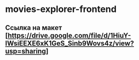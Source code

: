 # movies-explorer-frontend

## Ссылка на макет [https://drive.google.com/file/d/1HiuY-IWsiEEXE6xK1GeS_Sinb9Wovs4z/view?usp=sharing] 
